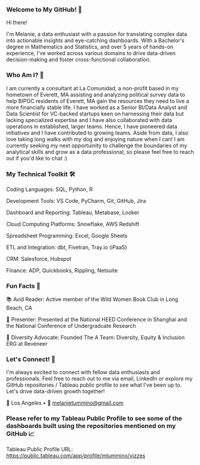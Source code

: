 ### Welcome to My GitHub! 🌟

Hi there! 

I'm Melanie, a data enthusiast with a passion for translating complex data into actionable insights and eye-catching dashboards. With a Bachelor's degree in Mathematics and Statistics, and over 5 years of hands-on experience, I've worked across various domains to drive data-driven decision-making and foster cross-functional collaboration.

### Who Am I? 🤔

I am currently a consultant at La Comunidad, a non-profit based in my hometown of Everett, MA assisting and analyzing political survey data to help BIPOC residents of Everett, MA gain the resources they need to live a more financially stable life. I have worked as a Senior BI/Data Analyst and Data Scientist for VC-backed startups keen on harnessing their data but lacking specialized expertise and I have also collaborated with data operations in established, larger teams. Hence, I have pioneered data initiatives and I have contributed to growing teams. Aside from data, I also love taking long walks with my dog and enjoying nature when I can! I am currently seeking my next opportuinity to challenge the boundaries of my analytical skills and grow as a data professional, so please feel free to reach out if you'd like to chat :)

### My Technical Toolkit 🛠️

Coding Languages: SQL, Python, R

Development Tools: VS Code, PyCharm, Git, GitHub, Jira

Dashboard and Reporting: Tableau, Metabase, Looker

Cloud Computing Platforms: Snowflake, AWS Redshift

Spreadsheet Programming: Excel, Google Sheets

ETL and Integration: dbt, Fivetran, Tray.io (iPaaS)

CRM: Salesforce, Hubspot

Finance: ADP, Quickbooks, Rippling, Netsuite

### Fun Facts 🎉

📚 Avid Reader: Active member of the Wild Women Book Club in Long Beach, CA 

🎤 Presenter: Presented at the National HEED Conference in Shanghai and the National Conference of Undergraduate Research

🌈 Diversity Advocate: Founded The A Team: Diversity, Equity & Inclusion ERG at Reveneer

### Let's Connect! 🤝

I'm always excited to connect with fellow data enthusiasts and professionals. Feel free to reach out to me via email, LinkedIn or explore my GitHub repositories / Tableau public profile to see what I've been up to. Let's drive data-driven growth together!

📍 Los Angeles • 📧 melanietummino@gmail.com 

### Please refer to my Tableau Public Profile to see some of the dashboards built using the repositories mentioned on my GitHub 📈 

Tableau Public Profile URL: https://public.tableau.com/app/profile/mtummino/vizzes 

